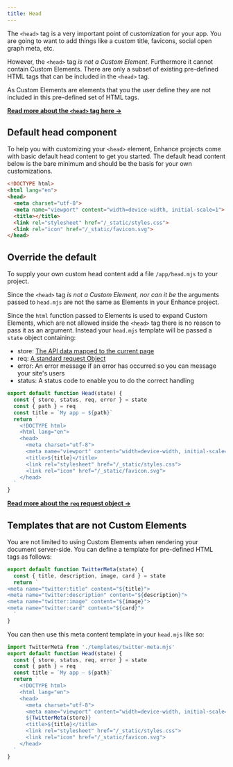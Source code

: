```yaml
---
title: Head
---
```


The `<head>` tag is a very important point of customization for your app. You are going to want to add things like a custom title, favicons, social open graph meta, etc.

However, the `<head>` tag *is not a Custom Element*. Furthermore it cannot contain Custom Elements. There are only a subset of existing pre-defined HTML tags that can be included in the `<head>` tag.

As Custom Elements are elements that you the user define they are not included in this pre-defined set of HTML tags.

<doc-callout level="none" mark="💀">

**[Read more about the `<head>` tag here →](https://developer.mozilla.org/en-US/docs/Learn/HTML/Introduction_to_HTML/The_head_metadata_in_HTML)**

</doc-callout>

## Default head component

To help you with customizing your `<head>` element, Enhance projects come with basic default head content to get you started.
The default head content below is the bare minimum and should be the basis for your own customizations.

```html
<!DOCTYPE html>
<html lang="en">
<head>
  <meta charset="utf-8">
  <meta name="viewport" content="width=device-width, initial-scale=1">
  <title></title>
  <link rel="stylesheet" href="/_static/styles.css">
  <link rel="icon" href="/_static/favicon.svg">
</head>
```

## Override the default

To supply your own custom head content add a file `/app/head.mjs` to your project.

Since the `<head>` tag *is not a Custom Element, nor can it be* the arguments passed to `head.mjs` are not the same as Elements in your Enhance project.

Since the `html` function passed to Elements is used to expand Custom Elements, which are not allowed inside the `<head>` tag there is no reason to pass it as an argument. Instead your `head.mjs` template will be passed a `state` object containing:
- store: [The API data mapped to the current page](/docs/learn/concepts/api-routes)
- req: [A standard request Object](/docs/learn/concepts/api-routes#request)
- error: An error message if an error has occurred so you can message your site's users
- status: A status code to enable you to do the correct handling

```javascript
export default function Head(state) {
  const { store, status, req, error } = state
  const { path } = req
  const title = `My app — ${path}`
  return `
    <!DOCTYPE html>
    <html lang="en">
    <head>
      <meta charset="utf-8">
      <meta name="viewport" content="width=device-width, initial-scale=1">
      <title>${title}</title>
      <link rel="stylesheet" href="/_static/styles.css">
      <link rel="icon" href="/_static/favicon.svg">
    </head>
  `
}
```

<doc-callout level="none" mark="🚏">

**[Read more about the `req` request object →](/docs/learn/concepts/api-routes#request)**

</doc-callout>

## Templates that are not Custom Elements

You are not limited to using Custom Elements when rendering your document server-side. You can define a template for pre-defined HTML tags as follows:

<doc-code filename="/app/templates/twitter-meta.mjs">

```javascript
export default function TwitterMeta(state) {
  const { title, description, image, card } = state
  return `
<meta name="twitter:title" content="${title}">
<meta name="twitter:description" content="${description}">
<meta name="twitter:image" content="${image}">
<meta name="twitter:card" content="${card}">
  `
}
```

</doc-code>


You can then use this meta content template in your `head.mjs` like so:

<doc-code filename="/app/head.mjs">

```javascript
import TwitterMeta from './templates/twitter-meta.mjs'
export default function Head(state) {
  const { store, status, req, error } = state
  const { path } = req
  const title = `My app — ${path}`
  return `
    <!DOCTYPE html>
    <html lang="en">
    <head>
      <meta charset="utf-8">
      <meta name="viewport" content="width=device-width, initial-scale=1">
      ${TwitterMeta(store)}
      <title>${title}</title>
      <link rel="stylesheet" href="/_static/styles.css">
      <link rel="icon" href="/_static/favicon.svg">
    </head>
  `
}
```
</doc-code>
